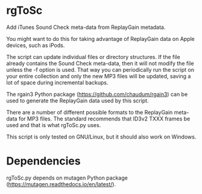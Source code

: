 # rgToSc
Add iTunes Sound Check meta-data from ReplayGain metadata.

You might want to do this for taking advantage of ReplayGain data on Apple devices, such as iPods.

The script can update individual files or directory structures. If the file already contains the Sound Check meta-data, then it will not modify the file unless the -f option is used. That way you can periodically run the script on your entire collection and only the new MP3 files will be updated, saving a lot of space during incremental backups.

The rgain3 Python package (https://github.com/chaudum/rgain3) can be used to generate the ReplayGain data used by this script.

There are a number of different possible formats to the ReplayGain meta-data for MP3 files. The standard recommends that ID3v2 TXXX frames be used and that is what rgToSc.py uses.

This script is only tested on GNU/Linux, but it should also work on Windows.

# Dependencies

rgToSc.py depends on mutagen Python package (https://mutagen.readthedocs.io/en/latest/).
